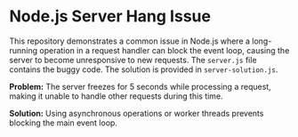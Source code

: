 # Node.js Server Hang Issue

This repository demonstrates a common issue in Node.js where a long-running operation in a request handler can block the event loop, causing the server to become unresponsive to new requests. The `server.js` file contains the buggy code.  The solution is provided in `server-solution.js`.

**Problem:** The server freezes for 5 seconds while processing a request, making it unable to handle other requests during this time.

**Solution:** Using asynchronous operations or worker threads prevents blocking the main event loop.